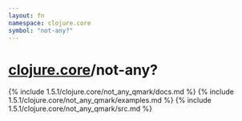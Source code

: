 ```yaml
---
layout: fn
namespace: clojure.core
symbol: "not-any?"
---
```


# [clojure.core](../)/not-any?

{% include 1.5.1/clojure.core/not_any_qmark/docs.md %}
{% include 1.5.1/clojure.core/not_any_qmark/examples.md %}
{% include 1.5.1/clojure.core/not_any_qmark/src.md %}

